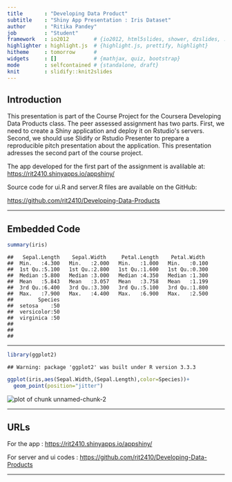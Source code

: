 ```yaml
---
title       : "Developing Data Product"
subtitle    : "Shiny App Presentation : Iris Dataset"
author      : "Ritika Pandey"
job         : "Student"
framework   : io2012        # {io2012, html5slides, shower, dzslides, ...}
highlighter : highlight.js  # {highlight.js, prettify, highlight}
hitheme     : tomorrow      # 
widgets     : []            # {mathjax, quiz, bootstrap}
mode        : selfcontained # {standalone, draft}
knit        : slidify::knit2slides
---
```


## Introduction

This presentation is part of the Course Project for the Coursera Developing Data Products class. The peer assessed assignment has two parts. First, we need to create a Shiny application and deploy it on Rstudio's servers. Second, we should use Slidify or Rstudio Presenter to prepare a reproducible pitch presentation about the application. This presentation adresses the second part of the course project.

The app developed for the first part of the assignment is avalilable at:
https://rit2410.shinyapps.io/appshiny/

Source code for ui.R and server.R files are available on the GitHub:

https://github.com/rit2410/Developing-Data-Products




---

## Embedded Code


```r
summary(iris)
```

```
##   Sepal.Length    Sepal.Width     Petal.Length    Petal.Width   
##  Min.   :4.300   Min.   :2.000   Min.   :1.000   Min.   :0.100  
##  1st Qu.:5.100   1st Qu.:2.800   1st Qu.:1.600   1st Qu.:0.300  
##  Median :5.800   Median :3.000   Median :4.350   Median :1.300  
##  Mean   :5.843   Mean   :3.057   Mean   :3.758   Mean   :1.199  
##  3rd Qu.:6.400   3rd Qu.:3.300   3rd Qu.:5.100   3rd Qu.:1.800  
##  Max.   :7.900   Max.   :4.400   Max.   :6.900   Max.   :2.500  
##        Species  
##  setosa    :50  
##  versicolor:50  
##  virginica :50  
##                 
##                 
## 
```

---


```r
library(ggplot2)
```

```
## Warning: package 'ggplot2' was built under R version 3.3.3
```

```r
ggplot(iris,aes(Sepal.Width,(Sepal.Length),color=Species))+
  geom_point(position="jitter")
```

![plot of chunk unnamed-chunk-2](assets/fig/unnamed-chunk-2-1.png)

---

## URLs 

For the app : https://rit2410.shinyapps.io/appshiny/

For server and ui codes : https://github.com/rit2410/Developing-Data-Products

---





